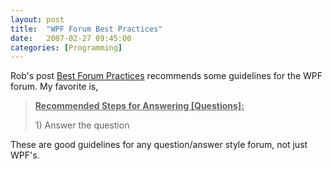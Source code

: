 ```yaml
---
layout: post
title:  "WPF Forum Best Practices"
date:   2007-02-27 09:45:00
categories: [Programming]
---
```

<p>Rob's post
<a href="http://rrelyea.spaces.live.com/Blog/cns!167AD7A5AB58D5FE!1676.entry">Best Forum Practices</a>
recommends some guidelines for the WPF forum. My favorite is,</p>
<blockquote>
<p><strong><u>Recommended Steps for Answering [Questions]:</u></strong> </p>
<p>1) Answer the question</p>
</blockquote>
<p>These are good guidelines for any question/answer style forum, not just
WPF's.</p>
